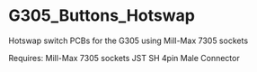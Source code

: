 # G305_Buttons_Hotswap
 Hotswap switch PCBs for the G305 using Mill-Max 7305 sockets

Requires: 
Mill-Max 7305 sockets
JST SH 4pin Male Connector
